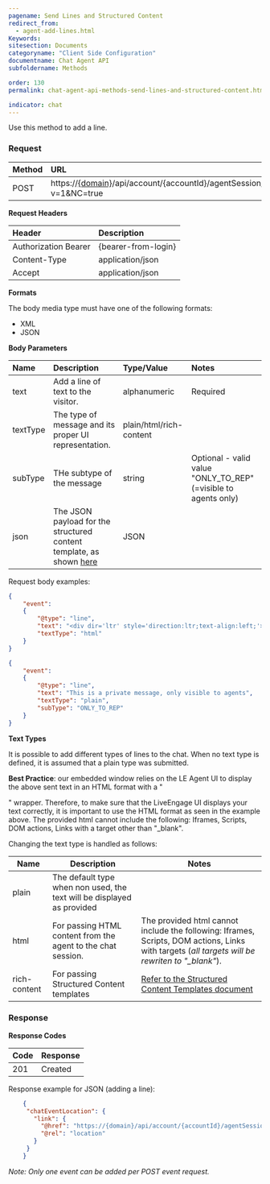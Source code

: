 ```yaml
---
pagename: Send Lines and Structured Content
redirect_from:
  - agent-add-lines.html
Keywords:
sitesection: Documents
categoryname: "Client Side Configuration"
documentname: Chat Agent API
subfoldername: Methods

order: 130
permalink: chat-agent-api-methods-send-lines-and-structured-content.html

indicator: chat
---
```


Use this method to add a line.

### Request

| Method|  URL|
 |:---  |:--- |
 |POST|  https://[{domain}](/agent-domain-domain-api.html)/api/account/{accountId}/agentSession/{agentSessionId}/chat/{chatId}/events?v=1&NC=true |

**Request Headers**

 |Header  |Description |
 |:---|  :---|
 |Authorization Bearer| {bearer-from-login} |
 |Content-Type  |application/json |
 |Accept|  application/json|

**Formats**

The body media type must have one of the following formats:

- XML
- JSON

**Body Parameters**

 |Name|  Description|  Type/Value|  Notes|
 |:---|  :---|  :---|  :--- |
 |text|  Add a line of text to the visitor.|   alphanumeric|  Required|
 |textType|  The type of message and its proper UI representation.|  plain/html/rich-content| |
 |subType|  THe subtype of the message|  string|  Optional - valid value "ONLY_TO_REP"(=visible to agents only)
 |json | The JSON payload for the structured content template, as shown [here](structured-content-templates.html) | JSON | |

Request body examples:

```json
{
    "event":
    {
        "@type": "line",
        "text": "<div dir='ltr' style='direction:ltr;text-align:left;'>this is a line of text</div>",
        "textType": "html"
    }
}

{
    "event":
    {
        "@type": "line",
        "text": "This is a private message, only visible to agents",
        "textType": "plain",
        "subType": "ONLY_TO_REP"
    }
}
```

**Text Types**

It is possible to add different types of lines to the chat. When no text type is defined, it is assumed that a plain type was submitted.

**Best Practice**: our embedded window relies on the LE Agent UI to display the above sent text in an HTML format with a "<div>" wrapper. Therefore, to make sure that the LiveEngage UI displays your text correctly, it is important to use the HTML format as seen in the example above. The provided html cannot include the following: Iframes, Scripts, DOM actions, Links with a target other than "_blank".

Changing the text type is handled as follows:

| Name  | Description  | Notes |
|-------|-------------|----------|
| plain | The default type when non used, the text will be displayed as provided |    |
| html | For passing HTML content from the agent to the chat session.  | The provided html cannot include the following: Iframes, Scripts, DOM actions, Links with targets (*all targets will be rewriten to "_blank"*). |
| rich-content | For passing Structured Content templates | [Refer to the Structured Content Templates document](structured-content-templates.html)  |

### Response

**Response Codes**

 |Code|  Response|
 |:---  |:--- |
 |201|  Created|

Response example for JSON (adding a line):

```json
    {
     "chatEventLocation": {
       "link": {
         "@href": "https://{domain}/api/account/{accountId}/agentSession/{agentSessionId}/chat/{chatId}/events/5",
         "@rel": "location"
       }
     }
    }
```

*Note: Only one event can be added per POST event request.*
